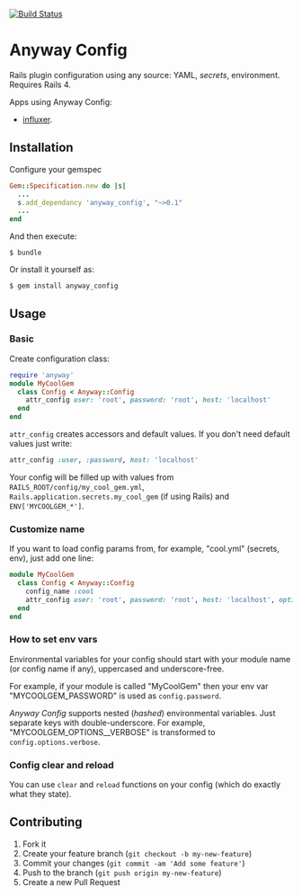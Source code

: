 [![Build Status](https://travis-ci.org/palkan/anyway_config.svg?branch=master)](https://travis-ci.org/palkan/anyway_config)

# Anyway Config

Rails plugin configuration using any source: YAML, _secrets_, environment.
Requires Rails 4.

Apps using Anyway Config: 
- [influxer](https://github.com/palkan/influxer).

## Installation

Configure your gemspec

```ruby
Gem::Specification.new do |s|
  ...
  s.add_dependancy 'anyway_config', "~>0.1"
  ...
end
```

And then execute:

    $ bundle

Or install it yourself as:

    $ gem install anyway_config

## Usage

### Basic

Create configuration class:

```ruby
require 'anyway'
module MyCoolGem
  class Config < Anyway::Config
    attr_config user: 'root', password: 'root', host: 'localhost'
  end
end
```

`attr_config` creates accessors and default values. If you don't need default values just write:

```ruby
attr_config :user, :password, host: 'localhost'
```

Your config will be filled up with values from `RAILS_ROOT/config/my_cool_gem.yml`, `Rails.application.secrets.my_cool_gem` (if using Rails) and `ENV['MYCOOLGEM_*']`.  

### Customize name

If you want to load config params from, for example, "cool.yml" (secrets, env), just add one line:

```ruby
module MyCoolGem
  class Config < Anyway::Config
    config_name :cool
    attr_config user: 'root', password: 'root', host: 'localhost', options: {}
  end
end
```

### How to set env vars

Environmental variables for your config should start with your module name (or config name if any), uppercased and underscore-free.

For example, if your module is called "MyCoolGem" then your env var "MYCOOLGEM_PASSWORD" is used as `config.password`.

*Anyway Config* supports nested (_hashed_) environmental variables. Just separate keys with double-underscore.
For example, "MYCOOLGEM_OPTIONS__VERBOSE" is transformed to `config.options.verbose`.


### Config clear and reload

You can use `clear` and `reload` functions on your config (which do exactly what they state).

## Contributing

1. Fork it
2. Create your feature branch (`git checkout -b my-new-feature`)
3. Commit your changes (`git commit -am 'Add some feature'`)
4. Push to the branch (`git push origin my-new-feature`)
5. Create a new Pull Request